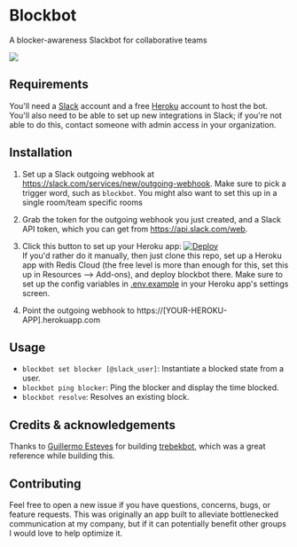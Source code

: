 # Blockbot

A blocker-awareness Slackbot for collaborative teams

![](https://i.pinimg.com/originals/2e/91/f2/2e91f2b632d8942c4096c66fd1b47783.jpg)

## Requirements

You'll need a [Slack](https://slack.com) account and a free [Heroku](https://www.heroku.com/) account to host the bot. You'll also need to be able to set up new integrations in Slack; if you're not able to do this, contact someone with admin access in your organization.

## Installation

1. Set up a Slack outgoing webhook at https://slack.com/services/new/outgoing-webhook. Make sure to pick a trigger word, such as `blockbot`. You might also want to set this up in a single room/team specific rooms

2. Grab the token for the outgoing webhook you just created, and a Slack API token, which you can get from https://api.slack.com/web.

3. Click this button to set up your Heroku app: [![Deploy](https://www.herokucdn.com/deploy/button.svg)](https://heroku.com/deploy)   
If you'd rather do it manually, then just clone this repo, set up a Heroku app with Redis Cloud (the free level is more than enough for this, set this up in Resources --> Add-ons), and deploy blockbot there. Make sure to set up the config variables in
[.env.example](https://github.com/gesteves/trebekbot/blob/master/.env.example) in your Heroku app's settings screen.

4. Point the outgoing webhook to https://[YOUR-HEROKU-APP].herokuapp.com

## Usage

* `blockbot set blocker [@slack_user]`: Instantiate a blocked state from a user.
* `blockbot ping blocker`: Ping the blocker and display the time blocked.
* `blockbot resolve`: Resolves an existing block.

## Credits & acknowledgements

Thanks to [Guillermo Esteves](https://github.com/gesteves) for building [trebekbot](https://github.com/gesteves/trebekbot), which was a great reference while building this.

## Contributing

Feel free to open a new issue if you have questions, concerns, bugs, or feature requests. This was originally an app built to alleviate bottlenecked communication at my company, but if it can potentially benefit other groups I would love to help optimize it.
